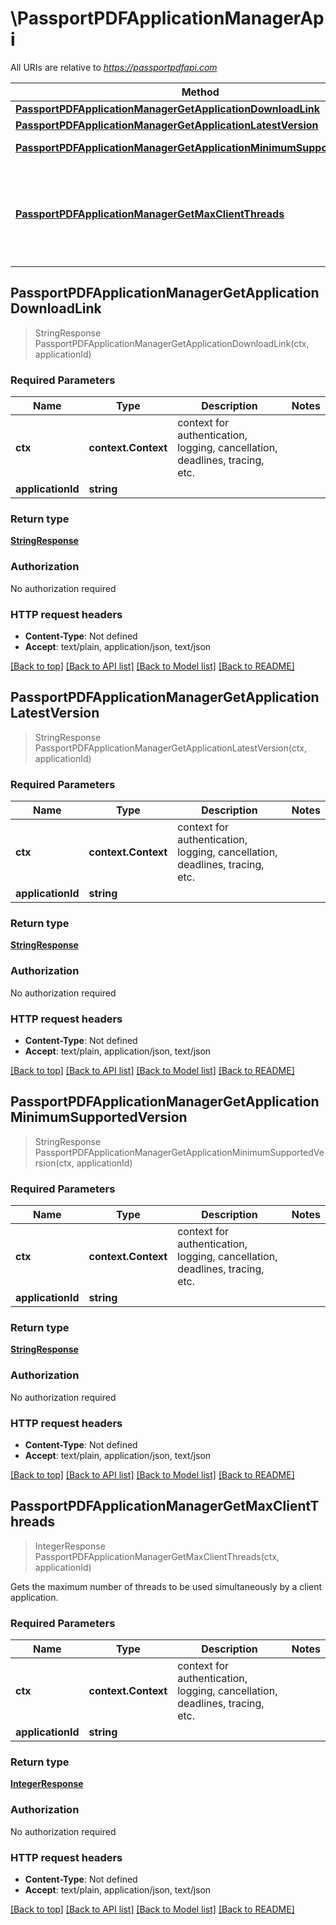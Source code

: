 # \PassportPDFApplicationManagerApi

All URIs are relative to *https://passportpdfapi.com*

Method | HTTP request | Description
------------- | ------------- | -------------
[**PassportPDFApplicationManagerGetApplicationDownloadLink**](PassportPDFApplicationManagerApi.md#PassportPDFApplicationManagerGetApplicationDownloadLink) | **Get** /api/passportpdfapplicationmanager/PassportPDFApplicationManagerGetApplicationDownloadLink | 
[**PassportPDFApplicationManagerGetApplicationLatestVersion**](PassportPDFApplicationManagerApi.md#PassportPDFApplicationManagerGetApplicationLatestVersion) | **Get** /api/passportpdfapplicationmanager/PassportPDFApplicationManagerGetApplicationLatestVersion | 
[**PassportPDFApplicationManagerGetApplicationMinimumSupportedVersion**](PassportPDFApplicationManagerApi.md#PassportPDFApplicationManagerGetApplicationMinimumSupportedVersion) | **Get** /api/passportpdfapplicationmanager/PassportPDFApplicationManagerGetApplicationMinimumSupportedVersion | 
[**PassportPDFApplicationManagerGetMaxClientThreads**](PassportPDFApplicationManagerApi.md#PassportPDFApplicationManagerGetMaxClientThreads) | **Get** /api/passportpdfapplicationmanager/PassportPDFApplicationManagerGetMaxClientThreads | Gets the maximum number of threads to be used simultaneously by a client application.



## PassportPDFApplicationManagerGetApplicationDownloadLink

> StringResponse PassportPDFApplicationManagerGetApplicationDownloadLink(ctx, applicationId)



### Required Parameters


Name | Type | Description  | Notes
------------- | ------------- | ------------- | -------------
**ctx** | **context.Context** | context for authentication, logging, cancellation, deadlines, tracing, etc.
**applicationId** | **string**|  | 

### Return type

[**StringResponse**](StringResponse.md)

### Authorization

No authorization required

### HTTP request headers

- **Content-Type**: Not defined
- **Accept**: text/plain, application/json, text/json

[[Back to top]](#) [[Back to API list]](../README.md#documentation-for-api-endpoints)
[[Back to Model list]](../README.md#documentation-for-models)
[[Back to README]](../README.md)


## PassportPDFApplicationManagerGetApplicationLatestVersion

> StringResponse PassportPDFApplicationManagerGetApplicationLatestVersion(ctx, applicationId)



### Required Parameters


Name | Type | Description  | Notes
------------- | ------------- | ------------- | -------------
**ctx** | **context.Context** | context for authentication, logging, cancellation, deadlines, tracing, etc.
**applicationId** | **string**|  | 

### Return type

[**StringResponse**](StringResponse.md)

### Authorization

No authorization required

### HTTP request headers

- **Content-Type**: Not defined
- **Accept**: text/plain, application/json, text/json

[[Back to top]](#) [[Back to API list]](../README.md#documentation-for-api-endpoints)
[[Back to Model list]](../README.md#documentation-for-models)
[[Back to README]](../README.md)


## PassportPDFApplicationManagerGetApplicationMinimumSupportedVersion

> StringResponse PassportPDFApplicationManagerGetApplicationMinimumSupportedVersion(ctx, applicationId)



### Required Parameters


Name | Type | Description  | Notes
------------- | ------------- | ------------- | -------------
**ctx** | **context.Context** | context for authentication, logging, cancellation, deadlines, tracing, etc.
**applicationId** | **string**|  | 

### Return type

[**StringResponse**](StringResponse.md)

### Authorization

No authorization required

### HTTP request headers

- **Content-Type**: Not defined
- **Accept**: text/plain, application/json, text/json

[[Back to top]](#) [[Back to API list]](../README.md#documentation-for-api-endpoints)
[[Back to Model list]](../README.md#documentation-for-models)
[[Back to README]](../README.md)


## PassportPDFApplicationManagerGetMaxClientThreads

> IntegerResponse PassportPDFApplicationManagerGetMaxClientThreads(ctx, applicationId)

Gets the maximum number of threads to be used simultaneously by a client application.

### Required Parameters


Name | Type | Description  | Notes
------------- | ------------- | ------------- | -------------
**ctx** | **context.Context** | context for authentication, logging, cancellation, deadlines, tracing, etc.
**applicationId** | **string**|  | 

### Return type

[**IntegerResponse**](IntegerResponse.md)

### Authorization

No authorization required

### HTTP request headers

- **Content-Type**: Not defined
- **Accept**: text/plain, application/json, text/json

[[Back to top]](#) [[Back to API list]](../README.md#documentation-for-api-endpoints)
[[Back to Model list]](../README.md#documentation-for-models)
[[Back to README]](../README.md)

